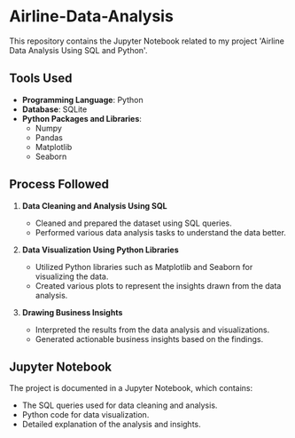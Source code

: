 # Airline-Data-Analysis

This repository contains the Jupyter Notebook related to my project 'Airline Data Analysis Using SQL and Python'.

## Tools Used
- **Programming Language**: Python
- **Database**: SQLite
- **Python Packages and Libraries**: 
  - Numpy
  - Pandas
  - Matplotlib
  - Seaborn

## Process Followed
1. **Data Cleaning and Analysis Using SQL**
   - Cleaned and prepared the dataset using SQL queries.
   - Performed various data analysis tasks to understand the data better.

2. **Data Visualization Using Python Libraries**
   - Utilized Python libraries such as Matplotlib and Seaborn for visualizing the data.
   - Created various plots to represent the insights drawn from the data analysis.

3. **Drawing Business Insights**
   - Interpreted the results from the data analysis and visualizations.
   - Generated actionable business insights based on the findings.

## Jupyter Notebook
The project is documented in a Jupyter Notebook, which contains:
- The SQL queries used for data cleaning and analysis.
- Python code for data visualization.
- Detailed explanation of the analysis and insights.


